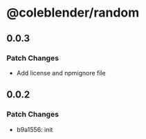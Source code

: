 # @coleblender/random

## 0.0.3

### Patch Changes

- Add license and npmignore file

## 0.0.2

### Patch Changes

- b9a1556: init
